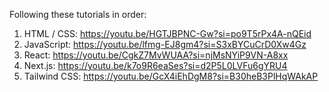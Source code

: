 Following these tutorials in order:
1. HTML / CSS: https://youtu.be/HGTJBPNC-Gw?si=po9T5rPx4A-nQEid
2. JavaScript: https://youtu.be/lfmg-EJ8gm4?si=S3xBYCuCrD0Xw4Gz
3. React: https://youtu.be/CgkZ7MvWUAA?si=njMsNYiP9VN-A8xx
4. Next.js: https://youtu.be/k7o9R6eaSes?si=d2P5L0LVFu6gYRU4
5. Tailwind CSS: https://youtu.be/GcX4iEhDgM8?si=B30heB3PlHqWAkAP
